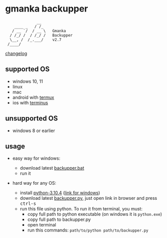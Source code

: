 # gmanka backupper

```text
              __
    ____ _   / /_
   / __ `/  / __ \   Gmanka
  / /_/ /  / /_/ /   Backupper
  \__, /  /_.___/    v2.7
 /____/
```

[changelog](changelog.md)

## supported OS

- windows 10, 11
- linux
- mac
- android with [termux](https://github.com/termux/termux-app/releases)
- ios with [terminus](https://apps.apple.com/ru/app/termius-terminal-ssh-client/id549039908)

## unsupported OS

- windows 8 or earlier

## usage

- easy way for windows:
  - download latest [backupper.bat](https://github.com/gmankab/backupper/releases/download/2.1/backupper.bat)
  - run it

- hard way for any OS:
  - install [python-3.10.4](https://www.python.org/downloads/release/python-3104/) ([link for windows](https://www.python.org/ftp/python/3.10.4/python-3.10.4-embed-amd64.zip))
  - download latest [backupper.py](https://raw.githubusercontent.com/gmankab/backupper/main/latest_release/backupper.py), just open link in browser and press <kbd>ctrl-s</kbd>
  - run this file using python. To run it from terminal, you must:
    - copy full path to python executable (on windows it is `python.exe`)
    - copy full path to backupper.py
    - open terminal
    - run this commands: ```path/to/python path/to/backupper.py```
